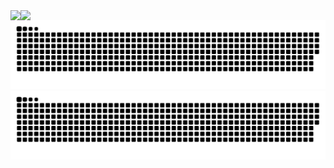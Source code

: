 <!--
**AiratTop/AiratTop** is a ✨ _special_ ✨ repository because its `README.md` (this file) appears on your GitHub profile.

Here are some ideas to get you started:
 
- 🔭 I’m currently working on ...
- 🌱 I’m currently learning ...
- 👯 I’m looking to collaborate on ...
- 🤔 I’m looking for help with ...
- 💬 Ask me about ...
- 📫 How to reach me: ...
- 😄 Pronouns: ...
- ⚡ Fun fact: ...
-->

<a href="https://github.com/AiratTop">
<img align="left" src="https://github-readme-stats.vercel.app/api?username=AiratTop&count_private=true&show_icons=true&theme=dark" />
</a>
<a href="https://github.com/AiratTop">
<img align="left" src="https://github-readme-stats.vercel.app/api/top-langs/?username=AiratTop&theme=dark&hide=html" />
</a>

![github contribution grid snake animation](https://raw.githubusercontent.com/Alex-302/Alex-302/output/github-contribution-grid-snake-dark.svg#gh-dark-mode-only)![github contribution grid snake animation](https://raw.githubusercontent.com/Alex-302/Alex-302/output/github-contribution-grid-snake.svg#gh-light-mode-only)

